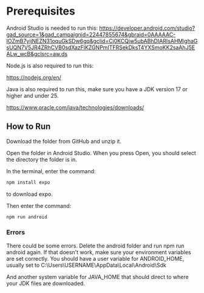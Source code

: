 # Prerequisites

Android Studio is needed to run this: https://developer.android.com/studio?gad_source=1&gad_campaignid=22447855674&gbraid=0AAAAAC-IOZmB7yijNEZN31oquGkSDw6gq&gclid=Cj0KCQjw5ubABhDIARIsAHMighaGsUQN7V5JR4ZRhCVB0sdXazFlKZGNPmITFRSekDksT4YXSmoKK2saAhJ5EALw_wcB&gclsrc=aw.ds

Node.js is also required to run this:

https://nodejs.org/en/

Java is also required to run this, make sure you have a JDK version 17 or higher and under 25.

https://www.oracle.com/java/technologies/downloads/

## How to Run

Download the folder from GitHub and unzip it.

Open the folder in Android Studio. When you press Open, you should select the directory the folder is in.

In the terminal, enter the command:

```bash
npm install expo
```
to download expo.

Then enter the command:

```bash
npm run android
```
### Errors

There could be some errors. Delete the android folder and run npm run android again. If that doesn't work, make sure your environment variables are set correctly. You should have a user variable for ANDROID_HOME, usually set to C:\Users\USERNAME\AppData\Local\Android\Sdk

And another system variable for JAVA_HOME that should direct to where your JDK files are downloaded.

